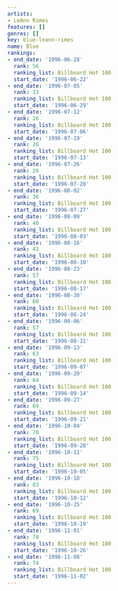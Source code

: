 ```yaml
---
artists:
- LeAnn Rimes
features: []
genres: []
key: blue-leann-rimes
name: Blue
rankings:
- end_date: '1996-06-28'
  rank: 56
  ranking_list: Billboard Hot 100
  start_date: '1996-06-22'
- end_date: '1996-07-05'
  rank: 33
  ranking_list: Billboard Hot 100
  start_date: '1996-06-29'
- end_date: '1996-07-12'
  rank: 26
  ranking_list: Billboard Hot 100
  start_date: '1996-07-06'
- end_date: '1996-07-19'
  rank: 26
  ranking_list: Billboard Hot 100
  start_date: '1996-07-13'
- end_date: '1996-07-26'
  rank: 26
  ranking_list: Billboard Hot 100
  start_date: '1996-07-20'
- end_date: '1996-08-02'
  rank: 36
  ranking_list: Billboard Hot 100
  start_date: '1996-07-27'
- end_date: '1996-08-09'
  rank: 40
  ranking_list: Billboard Hot 100
  start_date: '1996-08-03'
- end_date: '1996-08-16'
  rank: 43
  ranking_list: Billboard Hot 100
  start_date: '1996-08-10'
- end_date: '1996-08-23'
  rank: 57
  ranking_list: Billboard Hot 100
  start_date: '1996-08-17'
- end_date: '1996-08-30'
  rank: 60
  ranking_list: Billboard Hot 100
  start_date: '1996-08-24'
- end_date: '1996-09-06'
  rank: 57
  ranking_list: Billboard Hot 100
  start_date: '1996-08-31'
- end_date: '1996-09-13'
  rank: 63
  ranking_list: Billboard Hot 100
  start_date: '1996-09-07'
- end_date: '1996-09-20'
  rank: 64
  ranking_list: Billboard Hot 100
  start_date: '1996-09-14'
- end_date: '1996-09-27'
  rank: 69
  ranking_list: Billboard Hot 100
  start_date: '1996-09-21'
- end_date: '1996-10-04'
  rank: 70
  ranking_list: Billboard Hot 100
  start_date: '1996-09-28'
- end_date: '1996-10-11'
  rank: 75
  ranking_list: Billboard Hot 100
  start_date: '1996-10-05'
- end_date: '1996-10-18'
  rank: 83
  ranking_list: Billboard Hot 100
  start_date: '1996-10-12'
- end_date: '1996-10-25'
  rank: 69
  ranking_list: Billboard Hot 100
  start_date: '1996-10-19'
- end_date: '1996-11-01'
  rank: 70
  ranking_list: Billboard Hot 100
  start_date: '1996-10-26'
- end_date: '1996-11-08'
  rank: 74
  ranking_list: Billboard Hot 100
  start_date: '1996-11-02'
---
```


